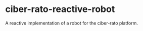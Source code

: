 ciber-rato-reactive-robot
=========================

A reactive implementation of a robot for the ciber-rato platform.